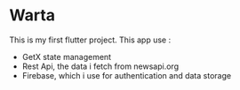 # Warta

This is my first flutter project. This app use :
- GetX state management
- Rest Api, the data i fetch from newsapi.org
- Firebase, which i use for authentication and data storage

